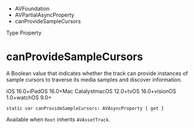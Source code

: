 

- AVFoundation
- AVPartialAsyncProperty
-  canProvideSampleCursors 

Type Property

# canProvideSampleCursors

A Boolean value that indicates whether the track can provide instances of sample cursors to traverse its media samples and discover information.

iOS 16.0+iPadOS 16.0+Mac CatalystmacOS 12.0+tvOS 16.0+visionOS 1.0+watchOS 9.0+

``` source
static var canProvideSampleCursors: AVAsyncProperty { get }
```

Available when `Root` inherits `AVAssetTrack`.

